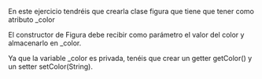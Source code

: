 En este ejercicio tendréis que crearla clase figura que tiene que tener como atributo _color


El constructor de Figura debe recibir como parámetro el valor del color y almacenarlo en _color.


Ya que la variable _color es privada, tenéis que crear un getter getColor() y un setter setColor(String).
